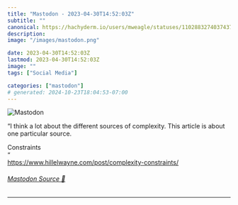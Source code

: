 ```yaml
---
title: "Mastodon - 2023-04-30T14:52:03Z"
subtitle: ""
canonical: https://hachyderm.io/users/mweagle/statuses/110288327403743741
description:
image: "/images/mastodon.png"

date: 2023-04-30T14:52:03Z
lastmod: 2023-04-30T14:52:03Z
image: ""
tags: ["Social Media"]

categories: ["mastodon"]
# generated: 2024-10-23T18:04:53-07:00
---
```

![Mastodon](/images/mastodon.png)

<p>“I think a lot about the different sources of complexity. This article is about one particular source.</p><p>Constraints<br />“<br /><a href="https://www.hillelwayne.com/post/complexity-constraints/" target="_blank" rel="nofollow noopener noreferrer" translate="no"><span class="invisible">https://www.</span><span class="ellipsis">hillelwayne.com/post/complexit</span><span class="invisible">y-constraints/</span></a></p>


###### [Mastodon Source 🐘](https://hachyderm.io/@mweagle/110288327403743741)

___
